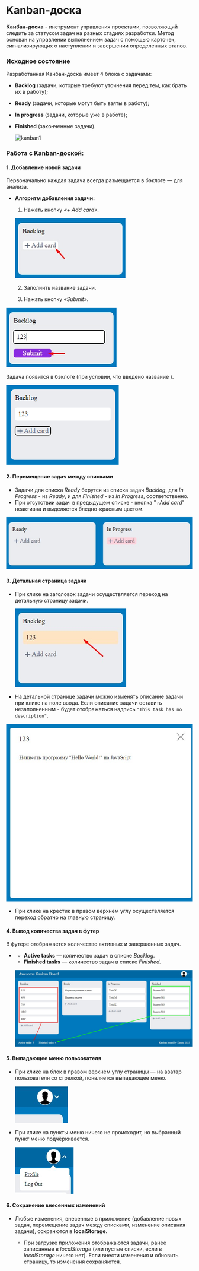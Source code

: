 # Kanban-доска

**Канбан-доска** - инструмент управления проектами, позволяющий следить за статусом задач на разных стадиях разработки. Метод основан на управлении выполнением задач с помощью карточек, сигнализирующих о наступлении и завершении определенных этапов.



### Исходное состояние

Разработанная Канбан-доска имеет 4 блока с задачами:

- **Backlog** (задачи, которые требуют уточнения перед тем, как брать их в работу);

- **Ready** (задачи, которые могут быть взяты в работу);

- **In progress** (задачи, которые уже в работе);

- **Finished** (законченные задачи).

  ![kanban1](E:\_git\SF\P5_React\M20_KanbanBoard\readme\kanban1.jpg)

  

### Работа с Kanban-доской:

#### 1. Добавление новой задачи

Первоначально каждая задача всегда размещается в бэклоге — для анализа. 

- **Алгоритм добавления задачи:** 

  1) Нажать кнопку *«+ Add card»*.
  
  ![kanban2](./readme/kanban2.jpg)
  
  2) Заполнить название задачи.
  
  3) Нажать кнопку *«Submit»*.

![kanban3](./readme/kanban3.jpg)

Задача появится в бэклоге (при условии, что введено название ).

![image-20231129223915793](./readme/kanban4.png)



#### 2. Перемещение задач между списками

- Задачи для списка *Ready* берутся из списка задач *Backlog*, для *In Progress* - из *Ready*, и для *Finished* - из *In Progress*, соответственно.
- При отсутствии задач в предыдущем списке - кнопка "*+Add card*" неактивна и выделяется бледно-красным цветом.

![kanban4](./readme/kanban5.jpg)

#### 3. Детальная страница задачи

- При клике на заголовок задачи осуществляется переход на детальную страницу задачи.

  ![kanban5](./readme/kanban6.jpg)

- На детальной странице задачи можно изменять описание задачи при клике на поле ввода. Если описание задачи оставить незаполненным - будет отображаться надпись `"This task has no description"`.

![kanban6](./readme/kanban7.jpg)

 - При клике на крестик в правом верхнем углу осуществляется переход обратно на главную страницу.

   

#### 4. Вывод количества задач в футер

В футере отображается количество активных и завершенных задач.

- - **Active tasks** — количество задач в списке *Backlog.*
  - **Finished tasks** — количество задач в списке *Finished.*
  
  ![kanban7](./readme/kanban8.jpg)
  
  

#### 5. Выпадающее меню пользователя

- При клике на блок в правом верхнем углу страницы — на аватар пользователя со стрелкой, появляется выпадающее меню.

  ![kanban8](./readme/kanban9.jpg)

- При клике на пункты меню ничего не происходит, но выбранный пункт меню подчёркивается.

  ![kanban9](./readme/kanban10.jpg)

#### 6. Сохранение внесенных изменений

- Любые изменения, внесенные в приложение (добавление новых задач, перемещение задач между списками, изменение описания задачи), сохранются в **localStorage.**

	- При загрузке приложения отображаются задачи, ранее записанные в *localStorage* (или пустые списки, если в *localStorage* ничего нет). Если внести изменения и обновить страницу, то изменения сохраняются.